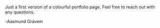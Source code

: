Just a first version of a colourful portfolio page. Feel free to reach out with any questions.

-Aasmund Gravem
